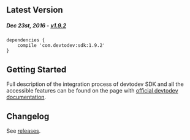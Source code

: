 Latest Version 
--------------
##### _Dec 23st, 2016_ - [v1.9.2](https://github.com/devtodev-analytics/android-sdk/releases/latest)

```
dependencies {
    compile 'com.devtodev:sdk:1.9.2'
}
```

Getting Started
---------------
Full description of the integration process of devtodev SDK and all the accessible features can be found on the page with [official devtodev documentation](https://www.devtodev.com/help/39).

Changelog
---------
See [releases](https://github.com/devtodev-analytics/android-sdk/releases/).
